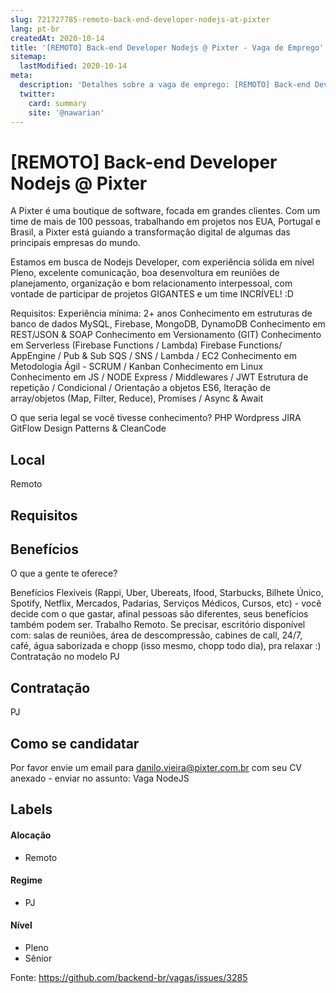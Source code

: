 ```yaml
---
slug: 721727785-remoto-back-end-developer-nodejs-at-pixter
lang: pt-br
createdAt: 2020-10-14
title: '[REMOTO] Back-end Developer Nodejs @ Pixter - Vaga de Emprego'
sitemap:
  lastModified: 2020-10-14
meta:
  description: 'Detalhes sobre a vaga de emprego: [REMOTO] Back-end Developer Nodejs @ Pixter'
  twitter:
    card: summary
    site: '@nawarian'
---
```


# [REMOTO] Back-end Developer Nodejs @ Pixter

A Pixter é uma boutique de software, focada em grandes clientes. Com um time de mais de 100 pessoas, trabalhando em projetos nos EUA, Portugal e Brasil, a Pixter está guiando a transformação digital de algumas das principais empresas do mundo.

Estamos em busca de Nodejs Developer, com experiência sólida em nível Pleno, excelente comunicação, boa desenvoltura em reuniões de planejamento, organização e bom relacionamento interpessoal, com vontade de participar de projetos GIGANTES e um time INCRÍVEL! :D

Requisitos:
Experiência mínima: 2+ anos
Conhecimento em estruturas de banco de dados MySQL, Firebase, MongoDB, DynamoDB
Conhecimento em REST/JSON & SOAP
Conhecimento em Versionamento (GIT)
Conhecimento em Serverless (Firebase Functions / Lambda)
Firebase Functions/ AppEngine / Pub & Sub
SQS / SNS / Lambda / EC2
Conhecimento em Metodologia Ágil - SCRUM / Kanban
Conhecimento em Linux
Conhecimento em JS / NODE
Express / Middlewares / JWT
Estrutura de repetição / Condicional / Orientação a objetos
ES6, Iteração de array/objetos (Map, Filter, Reduce), Promises / Async & Await

O que seria legal se você tivesse conhecimento?
PHP
Wordpress
JIRA
GitFlow
Design Patterns & CleanCode

## Local

Remoto
## Requisitos


## Benefícios

O que a gente te oferece?

Benefícios Flexíveis (Rappi, Uber, Ubereats, Ifood, Starbucks, Bilhete Único, Spotify, Netflix, Mercados, Padarias, Serviços Médicos, Cursos, etc) - você decide com o que gastar, afinal pessoas são diferentes, seus benefícios também podem ser.
Trabalho Remoto.
Se precisar, escritório disponível com: salas de reuniões, área de descompressão, cabines de call, 24/7, café, água saborizada e chopp (isso mesmo, chopp todo dia), pra relaxar :)
Contratação no modelo PJ

## Contratação

PJ 

## Como se candidatar

Por favor envie um email para danilo.vieira@pixter.com.br com seu CV anexado - enviar no assunto: Vaga NodeJS


## Labels


#### Alocação
- Remoto

#### Regime
- PJ

#### Nível

- Pleno
- Sênior





Fonte: https://github.com/backend-br/vagas/issues/3285